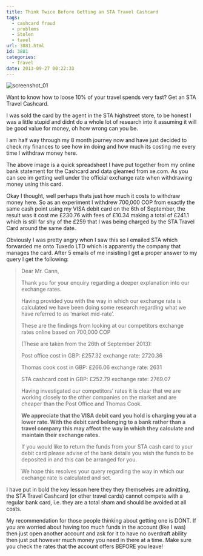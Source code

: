 ```yaml
---
title: Think Twice Before Getting an STA Travel Cashcard
tags:
  - cashcard fraud
  - problems
  - Stolen
  - tavel
url: 3881.html
id: 3881
categories:
  - Travel
date: 2013-09-27 00:22:33
---
```


![screenshot_01](https://mikecann.co.uk/wp-content/uploads/2013/09/screenshot_012.png)

Want to know how to loose 10% of your travel spends very fast? Get an STA Travel Cashcard.

<!-- more -->

I was sold the card by the agent in the STA highstreet store, to be honest I was a little stupid and didnt do a whole lot of research into it assuming it will be good value for money, oh how wrong can you be.

I am half way through my 8 month journey now and have just decided to check my finances to see how im doing and how much its costing me every time I withdraw money here.

The above image is a quick spreadsheet I have put together from my online bank statement for the Cashcard and data gleamed from xe.com. As you can see im getting well under the official exchange rate when withdrawing money using this card.

Okay I thought, well perhaps thats just how much it costs to withdraw money here. So as an experiment I withdrew 700,000 COP from exactly the same cash point using my VISA debit card on the 6th of September, the result was it cost me £230.76 with fees of £10.34 making a total of £241.1 which is still far shy of the £259 that I was being charged by the STA Travel Card around the same date.

Obviously I was pretty angry when I saw this so I emailed STA which forwarded me onto Tuxedo LTD which is apparently the company that manages the card. After 5 emails of me insisting I get a proper answer to my query I get the following:

> Dear Mr. Cann,
>
> Thank you for your enquiry regarding a deeper explanation into our exchange rates.
>
> Having provided you with the way in which our exchange rate is calculated we have been doing some research regarding what we have referred to as ‘market mid-rate’.
>
> These are the findings from looking at our competitors exchange rates online based on 700,000 COP
>
> (These are taken from the 26th of September 2013):
>
> Post office cost in GBP: £257.32 exchange rate: 2720.36
>
> Thomas cook cost in GBP: £266.06 exchange rate: 2631
>
> STA cashcard cost in GBP: £252.79 exchange rate: 2769.07
>
> Having investigated our competitors’ rates it is clear that we are working closely to the other companies on the market and are cheaper than the Post Office and Thomas Cook.
>
> **We appreciate that the VISA debit card you hold is charging you at a lower rate. With the debit card belonging to a bank rather than a travel company this may affect the way in which they calculate and maintain their exchange rates.**
>
> If you would like to return the funds from your STA cash card to your debit card please advise of the bank details you wish the funds to be deposited in and this can be arranged for you.
>
> We hope this resolves your query regarding the way in which our exchange rate is calculated and set.

I have put in bold the key lesson here they they themselves are admitting, the STA Travel Cashcard (or other travel cards) cannot compete with a regular bank card, i.e. they are a total sham and should be avoided at all costs.

My recommendation for those people thinking about getting one is DONT. If you are worried about having too much funds in the account (like I was) then just open another account and ask for it to have no overdraft ability then just put however much money you need in there at a time. Make sure you check the rates that the account offers BEFORE you leave!
